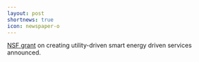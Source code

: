 ```yaml
---
layout: post
shortnews: true
icon: newspaper-o
---
```


[NSF grant](http://www.umass.edu/newsoffice/article/umass-amherst-researchers-receive-1) on creating utility-driven smart energy driven services announced.